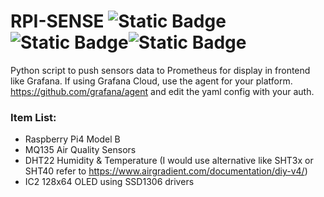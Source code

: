 # RPI-SENSE ![Static Badge](https://img.shields.io/badge/Python-14354C?style=for-the-badge&logo=python&logoColor=white)![Static Badge](https://img.shields.io/badge/Shell_Script-121011?style=for-the-badge&logo=gnu-bash&logoColor=white)![Static Badge](https://img.shields.io/badge/Raspberry%20Pi-A22846?style=for-the-badge&logo=Raspberry%20Pi&logoColor=white)
Python script to push sensors data to Prometheus for display in frontend like Grafana. 
If using Grafana Cloud, use the agent for your platform. https://github.com/grafana/agent and edit the yaml config with your auth.

### Item List:
+ Raspberry Pi4 Model B
+ MQ135 Air Quality Sensors
+ DHT22 Humidity & Temperature (I would use alternative like SHT3x or SHT40 refer to https://www.airgradient.com/documentation/diy-v4/)
+ IC2 128x64 OLED using SSD1306 drivers
